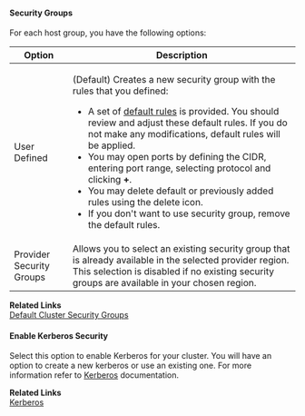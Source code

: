 
#### Security Groups 

For each host group, you have the following options:

| Option | Description |
|---|---|
| User Defined | <p>(Default) Creates a new security group with the rules that you defined:</p><p><ul><li>A set of [default rules](security.md#default-cluster-security-groups) is provided. You should review and adjust these default rules. If you do not make any modifications, default rules will be applied. </li><li>You may open ports by defining the CIDR, entering port range, selecting protocol and clicking **+**.</li><li>You may delete default or previously added rules using the delete icon.</li><li>If you don't want to use security group, remove the default rules.</li><ul></p> |  
| Provider Security Groups | Allows you to select an existing security group that is already available in the selected provider region. This selection is disabled if no existing security groups are available in your chosen region. |  


**Related Links**   
[Default Cluster Security Groups](security.md#default-cluster-security-groups)


#### Enable Kerberos Security 

Select this option to enable Kerberos for your cluster. You will have an option to create a new kerberos or use an existing one. For more information refer to [Kerberos](security-kerberos.md) documentation. 

**Related Links**   
[Kerberos](security-kerberos.md)
